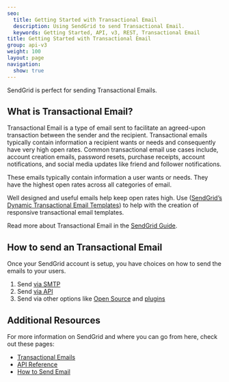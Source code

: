 ```yaml
---
seo:
  title: Getting Started with Transactional Email
  description: Using SendGrid to send Transactional Email.
  keywords: Getting Started, API, v3, REST, Transactional Email
title: Getting Started with Transactional Email
group: api-v3
weight: 100
layout: page
navigation:
  show: true
---
```


SendGrid is perfect for sending Transactional Emails.

## 	What is Transactional Email?

Transactional Email is a type of email sent to facilitate an agreed-upon transaction between the sender and the recipient. Transactional emails typically contain information a recipient wants or needs and consequently have very high open rates. Common transactional email use cases include, account creation emails, password resets, purchase receipts, account notifications, and social media updates like friend and follower notifications.

These emails typically contain information a user wants or needs. They have the highest open rates across all categories of email.

<call-out>

Well designed and useful emails help keep open rates high. Use ([SendGrid’s Dynamic Transactional Email Templates]({{root_url}}/ui/sending-email/how-to-send-an-email-with-dynamic-transactional-templates/)) to help with the creation of responsive transactional email templates.

</call-out>

Read more about Transactional Email in the [SendGrid Guide]({{root_url}}/glossary/transactional-email/).

## 	How to send an Transactional Email

Once your SendGrid account is setup, you have choices on how to send the emails to your users.

1. Send [via SMTP]({{root_url}}/sending-email/getting-started-smtp/)
2. Send [via API]({{root_url}}/api-reference)
3. Send via other options like [Open Source]({{root_url}}/sending-email/libraries/) and [plugins]({{root_url}}/sending-email/wordpress-plugin/)

## 	Additional Resources

For more information on SendGrid and where you can go from here, check out these pages:

- [Transactional Emails]({{root_url}}/glossary/transactional-email/)
- [API Reference]({{root_url}}/api-reference/)
- [How to Send Email]({{root_url}}/sending-email/)
